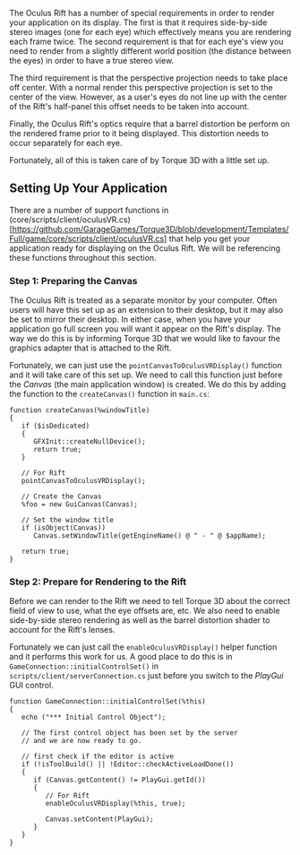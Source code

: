 The Oculus Rift has a number of special requirements in order to render your application on its display.  The first is that it requires side-by-side stereo images (one for each eye) which effectively means you are rendering each frame twice.  The second requirement is that for each eye's view you need to render from a slightly different world position (the distance between the eyes) in order to have a true stereo view.

The third requirement is that the perspective projection needs to take place off center.  With a normal render this perspective projection is set to the center of the view.  However, as a user's eyes do not line up with the center of the Rift's half-panel this offset needs to be taken into account.

Finally, the Oculus Rift's optics require that a barrel distortion be perform on the rendered frame prior to it being displayed.  This distortion needs to occur separately for each eye.

Fortunately, all of this is taken care of by Torque 3D with a little set up.

## Setting Up Your Application ##

There are a number of support functions in (core/scripts/client/oculusVR.cs)[https://github.com/GarageGames/Torque3D/blob/development/Templates/Full/game/core/scripts/client/oculusVR.cs] that help you get your application ready for displaying on the Oculus Rift.  We will be referencing these functions throughout this section.

### Step 1: Preparing the Canvas ###

The Oculus Rift is treated as a separate monitor by your computer.  Often users will have this set up as an extension to their desktop, but it may also be set to mirror their desktop.  In either case, when you have your application go full screen you will want it appear on the Rift's display.  The way we do this is by informing Torque 3D that we would like to favour the graphics adapter that is attached to the Rift.

Fortunately, we can just use the `pointCanvasToOculusVRDisplay()` function and it will take care of this set up.  We need to call this function just before the *Canvas* (the main application window) is created.  We do this by adding the function to the `createCanvas()` function in `main.cs`:

```
function createCanvas(%windowTitle)
{
   if ($isDedicated)
   {
      GFXInit::createNullDevice();
      return true;
   }

   // For Rift
   pointCanvasToOculusVRDisplay();
   
   // Create the Canvas
   %foo = new GuiCanvas(Canvas);
   
   // Set the window title
   if (isObject(Canvas))
      Canvas.setWindowTitle(getEngineName() @ " - " @ $appName);
   
   return true;
}
```

### Step 2: Prepare for Rendering to the Rift ###

Before we can render to the Rift we need to tell Torque 3D about the correct field of view to use, what the eye offsets are, etc.  We also need to enable side-by-side stereo rendering as well as the barrel distortion shader to account for the Rift's lenses.

Fortunately we can just call the `enableOculusVRDisplay()` helper function and it performs this work for us.  A good place to do this is in `GameConnection::initialControlSet()` in `scripts/client/serverConnection.cs` just before you switch to the *PlayGui* GUI control.

```
function GameConnection::initialControlSet(%this)
{
   echo ("*** Initial Control Object");

   // The first control object has been set by the server
   // and we are now ready to go.
   
   // first check if the editor is active
   if (!isToolBuild() || !Editor::checkActiveLoadDone())
   {
      if (Canvas.getContent() != PlayGui.getId())
      {
         // For Rift
         enableOculusVRDisplay(%this, true);
         
         Canvas.setContent(PlayGui);
      }
   }
}
```

